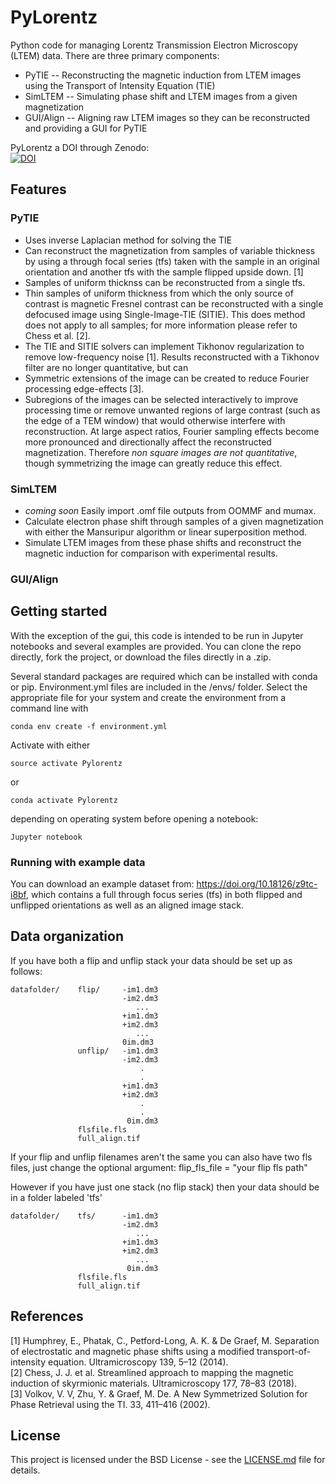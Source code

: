 # PyLorentz
Python code for managing Lorentz Transmission Electron Microscopy (LTEM) data. 
There are three primary components: 
- PyTIE  -- Reconstructing the magnetic induction from LTEM images using the Transport of Intensity Equation (TIE)
- SimLTEM -- Simulating phase shift and LTEM images from a given magnetization 
- GUI/Align -- Aligning raw LTEM images so they can be reconstructed and providing a GUI for PyTIE

PyLorentz a DOI through Zenodo:  
[![DOI](https://zenodo.org/badge/263821805.svg)](https://zenodo.org/badge/latestdoi/263821805)

## Features
### PyTIE 
* Uses inverse Laplacian method for solving the TIE
* Can reconstruct the magnetization from samples of variable thickness by using a through focal series (tfs) taken with the sample in an original orientation and another tfs with the sample flipped upside down. [1]
* Samples of uniform thicknss can be reconstructed from a single tfs.
* Thin samples of uniform thickness from which the only source of contrast is magnetic Fresnel contrast can be reconstructed with a single defocused image using Single-Image-TIE (SITIE). This does method does not apply to all samples; for more information please refer to Chess et al. [2]. 
* The TIE and SITIE solvers can implement Tikhonov regularization to remove low-frequency noise [1]. Results reconstructed with a Tikhonov filter are no longer quantitative, but can 
* Symmetric extensions of the image can be created to reduce Fourier processing edge-effects [3]. 
* Subregions of the images can be selected interactively to improve processing time or remove unwanted regions of large contrast (such as the edge of a TEM window) that would otherwise interfere with reconstruction. At large aspect ratios, Fourier sampling effects become more pronounced and directionally affect the reconstructed magnetization. Therefore _non square images are not quantitative_, though symmetrizing the image can greatly reduce this effect.

### SimLTEM
* _coming soon_ Easily import .omf file outputs from OOMMF and mumax. 
* Calculate electron phase shift through samples of a given magnetization with either the Mansuripur algorithm or linear superposition method. 
* Simulate LTEM images from these phase shifts and reconstruct the magnetic induction for comparison with experimental results. 

### GUI/Align


## Getting started
With the exception of the gui, this code is intended to be run in Jupyter notebooks and several examples are provided. You can clone the repo directly, fork the project, or download the files directly in a .zip. 


Several standard packages are required which can be installed with conda or pip. Environment.yml files are included in the /envs/ folder. Select the appropriate file for your system and create the environment from a command line with 
```
conda env create -f environment.yml
```
Activate with either 
```
source activate Pylorentz
```
or
```
conda activate Pylorentz
```
depending on operating system before opening a notebook:
```
Jupyter notebook
```

### Running with example data
You can download an example dataset from: https://doi.org/10.18126/z9tc-i8bf, which contains a full through focus series (tfs) in both flipped and unflipped orientations as well as an aligned image stack. 

## Data organization
If you have both a flip and unflip stack your data should be set up as follows:  

    datafolder/    flip/     -im1.dm3  
                             -im2.dm3  
                                ...  
                             +im1.dm3  
                             +im2.dm3  
                                ...  
                             0im.dm3    
                   unflip/   -im1.dm3  
                             -im2.dm3  
                                 .  
                                 .  
                             +im1.dm3  
                             +im2.dm3  
                                 .  
                                 .  
                              0im.dm3  
                   flsfile.fls 
                   full_align.tif  
  
If your flip and unflip filenames aren't the same you can also have two fls files, just change the optional argument:  flip_fls_file = "your flip fls path"  
  
However if you have just one stack (no flip stack) then your data should be in a folder labeled 'tfs' 

    datafolder/    tfs/      -im1.dm3  
                             -im2.dm3  
                                ...  
                             +im1.dm3  
                             +im2.dm3  
                                ...  
                              0im.dm3    
                   flsfile.fls 
                   full_align.tif  
                   
## References
[1] Humphrey, E., Phatak, C., Petford-Long, A. K. & De Graef, M. Separation of electrostatic and magnetic phase shifts using a modified transport-of-intensity equation. Ultramicroscopy 139, 5–12 (2014).   
[2] Chess, J. J. et al. Streamlined approach to mapping the magnetic induction of skyrmionic materials. Ultramicroscopy 177, 78–83 (2018).   
[3] Volkov, V. V, Zhu, Y. & Graef, M. De. A New Symmetrized Solution for Phase Retrieval using the TI. 33, 411–416 (2002).   
   
## License

This project is licensed under the BSD License - see the [LICENSE.md](https://github.com/PyLorentz/PyLorentz/blob/master/LICENSE) file for details. 
